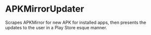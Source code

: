 # APKMirrorUpdater
Scrapes APKMirror for new APK for installed apps, then presents the updates to the user in a Play Store esque manner.

